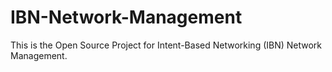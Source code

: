 # IBN-Network-Management
This is the Open Source Project for Intent-Based Networking (IBN) Network Management.
